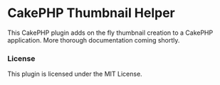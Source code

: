 # CakePHP Thumbnail Helper

This CakePHP plugin adds on the fly thumbnail creation to a CakePHP application.
More thorough documentation coming shortly.

### License

This plugin is licensed under the MIT License.